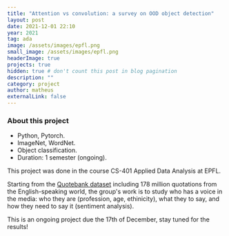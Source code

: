 ```yaml
---
title: "Attention vs convolution: a survey on OOD object detection"
layout: post
date: 2021-12-01 22:10
year: 2021
tag: ada
image: /assets/images/epfl.png
small_image: /assets/images/epfl.png
headerImage: true
projects: true
hidden: true # don't count this post in blog pagination
description: ""
category: project
author: matheus
externalLink: false
---
```


### About this project
* Python, Pytorch.
* ImageNet, WordNet.
* Object classification.
* Duration: 1 semester (ongoing).

This project was done in the course CS-401 Applied Data Analysis at EPFL.

Starting from the [Quotebank dataset](https://dlab.epfl.ch/people/west/pub/Vaucher-Spitz-Catasta-West_WSDM-21.pdf) including 178 million quotations from the English-speaking world, the group's work is to study who has a voice in the media: who they are (profession, age, ethinicity), what they to say, and how they need to say it (sentiment analysis).

This is an ongoing project due the 17th of December, stay tuned for the results!
